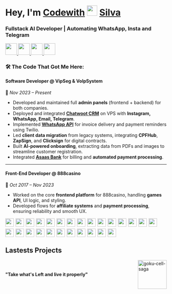 
<h1>Hey, I'm 
<a href="https://codewithsilva.com" target="_blank">Codewith</a>

<img src="https://emojis.slackmojis.com/emojis/images/1531849430/4246/blob-sunglasses.gif?1531849430" width="32"/>
<a href="https://codewithsilva.com" target="_blank">Silva</a></h1>

<h3>Fullstack AI Developer | Automating WhatsApp, Insta and Telegram</h3>

<div>
  <a href="https://codewithsilva.com" target="_blank">
    <img src="https://img.shields.io/badge/-Portfolio-000000?style=flat-square&logo=openapiinitiative&logoColor=white" height="36"/>
  </a>

  <a href="https://api.whatsapp.com/send?phone=5581987113364&text=Hey" target="_blank">
  <img src="https://img.shields.io/badge/-Whatsapp-4CA143?style=flat-square&labelColor=4CA143&logo=whatsapp&logoColor=white&link)" height="36"/>
  </a>
  
  <a href="https://t.me/codewithsilva" alt="blackcater's blog" target="_blank">
  <img src="https://img.shields.io/badge/Telegram-2CA5E0?style=flat-square&labelColor=2CA5E0&logo=telegram&logoColor=white" height="36" />
  </a>
  
  <a href="https://www.instagram.com/codewithsilva/">
    <img src="https://img.shields.io/badge/-Instagram-C13584?style=flat-square&logo=Instagram&logoColor=white" height='36'/>
  </a>
</div>

### 🛠️ The Code That Got Me Here:

#### **Software Developer** @ VipSeg & VolpSystem  
📅 *Nov 2023 – Present*

- Developed and maintained full **admin panels** (frontend + backend) for both companies.  
- Deployed and integrated [**Chatwoot CRM**](https://github.com/chatwoot/chatwoot) on VPS with **Instagram, WhatsApp, Email, Telegram**.  
- Implemented [**WhatsApp API**](https://www.twilio.com/en-us) for invoice delivery and payment reminders using Twilio.  
- Led **client data migration** from legacy systems, integrating **CPFHub**, **ZapSign**, and **Clicksign** for digital contracts.  
- Built **AI-powered onboarding**, extracting data from PDFs and images to streamline customer registration.  
- Integrated [**Asaas Bank**](https://www.asaas.com) for billing and **automated payment processing**.  

---

#### **Front-End Developer** @ 888casino  
📅 *Oct 2017 – Nov 2023*

- Worked on the core **frontend platform** for 888casino, handling **games API**, UI logic, and styling.  
- Developed flows for **affiliate systems** and **payment processing**, ensuring reliability and smooth UX.

<div style="display:flex; flex-wrap:wrap; gap:6px; align-items:center;">
  <img src="https://img.shields.io/badge/-WhatsApp%20Automation-25D366?style=flat-square&logo=whatsapp&logoColor=white" height="26"/>
  <img src="https://img.shields.io/badge/-Instagram%20Automation-E4405F?style=flat-square&logo=instagram&logoColor=white" height="26"/>
  <img src="https://img.shields.io/badge/-Telegram%20Bot-26A5E4?style=flat-square&logo=telegram&logoColor=white" height="26"/>

  <img src="https://img.shields.io/badge/-OpenAI-412991?style=flat-square&logo=openai&logoColor=white" height="26"/>
  <img src="https://img.shields.io/badge/-Grok.API-000000?style=flat-square&logo=openapiinitiative&logoColor=white" height="26"/>
  <img src="https://img.shields.io/badge/-n8n-FE6D73?style=flat-square&logo=n8n&logoColor=white" height="26"/>
  <img src="https://img.shields.io/badge/-Chatwoot-1F2937?style=flat-square&logo=database&logoColor=white" height="26"/>

  <img src="https://img.shields.io/badge/-Flutter-02569B?style=flat-square&logo=flutter&logoColor=white" height="26"/>
  <img src="https://img.shields.io/badge/-React%20Native-61DAFB?style=flat-square&logo=react&logoColor=black" height="26"/>
  <img src="https://img.shields.io/badge/-Next.js-000000?style=flat-square&logo=nextdotjs&logoColor=white" height="26"/>
  <img src="https://img.shields.io/badge/-React-61DAFB?style=flat-square&logo=react&logoColor=black" height="26"/>

  <img src="https://img.shields.io/badge/-Python-3776AB?style=flat-square&logo=python&logoColor=white" height="26"/>
  <img src="https://img.shields.io/badge/-FastAPI-009688?style=flat-square&logo=fastapi&logoColor=white" height="26"/>
  <img src="https://img.shields.io/badge/-PyTorch-EE4C2C?style=flat-square&logo=pytorch&logoColor=white" height="26"/>
  <img src="https://img.shields.io/badge/-NumPy-013243?style=flat-square&logo=numpy&logoColor=white" height="26"/>

  <img src="https://img.shields.io/badge/-TypeScript-3178C6?style=flat-square&logo=typescript&logoColor=white" height="26"/>
  <img src="https://img.shields.io/badge/-PostgreSQL-4169E1?style=flat-square&logo=postgresql&logoColor=white" height="26"/>
  <img src="https://img.shields.io/badge/-MySQL-4479A1?style=flat-square&logo=mysql&logoColor=white" height="26"/>
  <img src="https://img.shields.io/badge/-SQLite-003B57?style=flat-square&logo=sqlite&logoColor=white" height="26"/>
  <img src="https://img.shields.io/badge/-JavaScript-F7DF1E?style=flat-square&logo=javascript&logoColor=black" height="26"/>

  <img src="https://img.shields.io/badge/-Node.js-339933?style=flat-square&logo=node.js&logoColor=white" height="26"/>
  <img src="https://img.shields.io/badge/-Git-F05032?style=flat-square&logo=git&logoColor=white" height="26"/>
  <img src="https://img.shields.io/badge/-StyledComponents-DB7093?style=flat-square&logo=styled-components&logoColor=white" height="26"/>
  
  <img src="https://img.shields.io/badge/-HTML-E34F26?style=flat-square&logo=html5&logoColor=white" height="26"/>
  <img src="https://img.shields.io/badge/-SCSS-CC6699?style=flat-square&logo=sass&logoColor=white" height="26"/>
  <img src="https://img.shields.io/badge/-Figma-F24E1E?style=flat-square&logo=figma&logoColor=white" height="26"/>
</div>



## Lastests Projects



<div style="display:flex; align-items:center; justify-content:space-between; gap:16px; width:100%; flex-wrap:wrap;">
  <span style="font-weight:bold;">"Take what's Left and live it properly"</span>
  <img src="https://i.pinimg.com/originals/2c/cd/8e/2ccd8ed8547854740b91f3c41256ae92.gif" alt="goku-cell-saga" style="height: 90px; max-width: 100px; flex-shrink: 0;" />
</div>

